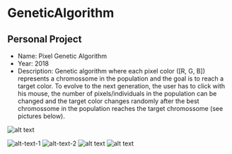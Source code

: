 # GeneticAlgorithm

Personal Project
--------

- Name: Pixel Genetic Algorithm
- Year: 2018
- Description: Genetic algorithm where each pixel color ([R, G, B]) represents a chromossome in the population and the goal is to reach a target color.
To evolve to the next generation, the user has to click with his mouse, the number of pixels/individuals in the population can be changed and the target color changes randomly after the best chromossome in the population reaches the target chromossome (see pictures below).

![alt text](https://github.com/filipenovais/PixelGeneticAlgorithm/blob/master/pixelGAinit.png)

![alt-text-1](https://github.com/filipenovais/PixelGeneticAlgorithm/blob/master/pixelGA5x5.png) ![alt-text-2](https://github.com/filipenovais/PixelGeneticAlgorithm/blob/master/pixelGA30x30.png)
![alt text](https://github.com/filipenovais/PixelGeneticAlgorithm/blob/master/pixelGAfinifsh.png)
![alt text](https://github.com/filipenovais/PixelGeneticAlgorithm/blob/master/pixelGAnewtarget.png)
